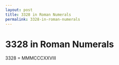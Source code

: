 ```yaml
---
layout: post
title: 3328 in Roman Numerals
permalink: 3328-in-roman-numerals
---
```


# 3328 in Roman Numerals

3328 = MMMCCCXXVIII
